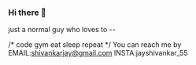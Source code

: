 ### Hi there 👋
just a normal guy who loves to --

  /* code 
gym
eat 
sleep 
repeat */
              You can reach me by 
EMAIL:shivankarjay@gmail.com
   INSTA:jayshivankar_55

